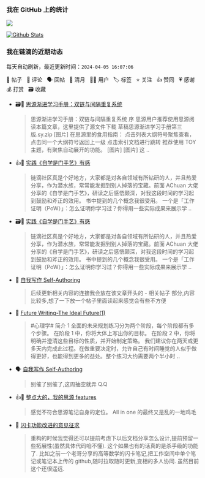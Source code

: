 ### 我在 GitHub 上的统计

<a title="Hits" target="_blank" href="https://github.com/Crowds21/Crowds21"><img src="https://hits.b3log.org/crowds21/crowds21.svg"></a>

[![Github Stats](https://github-readme-stats.vercel.app/api?username=crowds21&theme=tokyonight&show_icons=true)](https://github.com/crowds21)

<!--events start -->

### 我在链滴的近期动态

每天自动刷新，最近更新时间：`2024-04-05 16:07:06`

📝 帖子 &nbsp; 💬 评论 &nbsp; 🗣 回帖 &nbsp; 🌙 清月 &nbsp; 👨‍💻 用户 &nbsp; 🏷️ 标签 &nbsp; ⭐️ 关注 &nbsp; 👍 赞同 &nbsp; 💗 感谢 &nbsp; 💰 打赏 &nbsp; 🗃 收藏

* 🗃📝 [思源渐进学习手册：双链与间隔重复系统](https://ld246.com/article/1711024416183)

  > 思源渐进学习手册：双链与间隔重复系统 序 思源用户推荐使用思源阅读本篇文章，这里提供了源文件下载 草稿思源渐进学习手册第三版.sy.zip [图片] 在思源里的食用指南： 点击列表大纲符号聚焦查看，点击同一个大纲符号返回上一级 点击索引文档进行跳转 推荐使用 TOY 主题，有聚焦自动展开的功能。 [图片] [图片] 这 ..
* 👍📝 [实践《自学是门手艺》有感](https://ld246.com/article/1711530964905)

  > 链滴社区真是个好地方，大家都是对各自领域有所钻研的人，并且热爱分享，作为潜水族，常常能发掘到别人掉落的宝藏。前面 AChuan 大佬分享的《自学是门手艺》，研读之后感悟颇深，对我这段时间的学习起到鼓励和斧正的效用。 书中提到的几个概念我很受用。 一个是「工作证明（PoW）」：怎么证明你学习过？你得用一些实际成果来展示学 ..
* 🗃📝 [实践《自学是门手艺》有感](https://ld246.com/article/1711530964905)

  > 链滴社区真是个好地方，大家都是对各自领域有所钻研的人，并且热爱分享，作为潜水族，常常能发掘到别人掉落的宝藏。前面 AChuan 大佬分享的《自学是门手艺》，研读之后感悟颇深，对我这段时间的学习起到鼓励和斧正的效用。 书中提到的几个概念我很受用。 一个是「工作证明（PoW）」：怎么证明你学习过？你得用一些实际成果来展示学 ..
* 💬 [自我写作 Self-Authoring](https://ld246.com/article/1708866599421/comment/1711464596903#comments)

  > 后续更新相关内容的连接我会放在该文章开头的 - 相关帖子 部分,内容比较多,想了一下放一个帖子里面读起来感觉会有些不方便
* 📝 [Future Writing-The Ideal Future(1)](https://ld246.com/article/1711464301384)

  > #心理学# 简介 1 全面的未来规划练习分为两个阶段，每个阶段都有多个步骤。 在阶段 1 中，你将大体上写出你的目标。 在阶段 2 中，你将明确并澄清这些目标的性质，并开始制定策略。 我们建议你在两天或更多天内完成此过程。在做重要决定时，允许自己有时间睡觉的人似乎做得更好，也能得到更多的益处。整个练习大约需要两个半小时 ..
* 🗣 [自我写作 Self-Authoring](https://ld246.com/article/1708866599421/comment/1710844909650#comments)

  > 别催了别催了,这周抽空就弄 Q.Q
* 👍💬 [整点大的，我的思源 features](https://ld246.com/article/1710070526424/comment/1710075792759#comments)

  > 感觉不符合思源笔记自身的定位。 All in one 的最终又是乱的一地鸡毛
* 💬 [闪卡功能改进的意见征求](https://ld246.com/article/1709964739844/comment/1709985637615#comments)

  > 重构的时候我觉得还可以提前考虑下以后文档分享怎么设计,提前预留一些拓展性(虽然具体代码咱不懂). 这个如果也有的话真的是杀手级的功能了. 比如之前一个老哥分享的高等数学的闪卡笔记,把工作空间中单个笔记或笔记本上传的 github,随时拉取随时更新,变相的多人协同. 虽然目前这个还很遥远.


<!--events end -->

